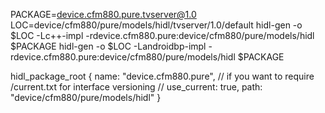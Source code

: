 PACKAGE=device.cfm880.pure.tvserver@1.0
LOC=device/cfm880/pure/models/hidl/tvserver/1.0/default
hidl-gen -o $LOC -Lc++-impl -rdevice.cfm880.pure:device/cfm880/pure/models/hidl $PACKAGE
hidl-gen -o $LOC -Landroidbp-impl -rdevice.cfm880.pure:device/cfm880/pure/models/hidl $PACKAGE


hidl_package_root {
    name: "device.cfm880.pure",
// if you want to require <some path>/current.txt for interface versioning
// use_current: true,
    path: "device/cfm880/pure/models/hidl"
}